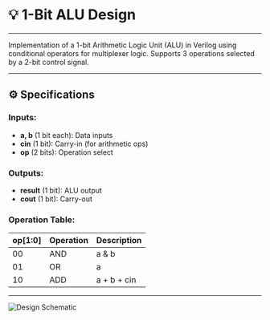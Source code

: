 # 💡 1-Bit ALU Design  

---  

Implementation of a 1-bit Arithmetic Logic Unit (ALU) in Verilog using conditional operators for multiplexer logic. Supports 3 operations selected by a 2-bit control signal.  

---  

## ⚙️ Specifications  

### Inputs:  
- **a, b** (1 bit each): Data inputs  
- **cin** (1 bit): Carry-in (for arithmetic ops)  
- **op** (2 bits): Operation select  

### Outputs:  
- **result** (1 bit): ALU output  
- **cout** (1 bit): Carry-out  

### Operation Table:  
| op[1:0] | Operation  | Description          |  
|---------|------------|----------------------|  
| 00      | AND        | a & b                |  
| 01      | OR         | a | b                |  
| 10      | ADD        | a + b + cin          |   

---

![Design Schematic](https://github.com/Mina-Fathy23/Digital_Design_Diploma/blob/4424926229489cd080328ed1fc9ed08ca99507fa/Week_1/Extra_Assignment/Q5_1bit_ALU/Screenshot%202025-07-06%20202641.jpg)
